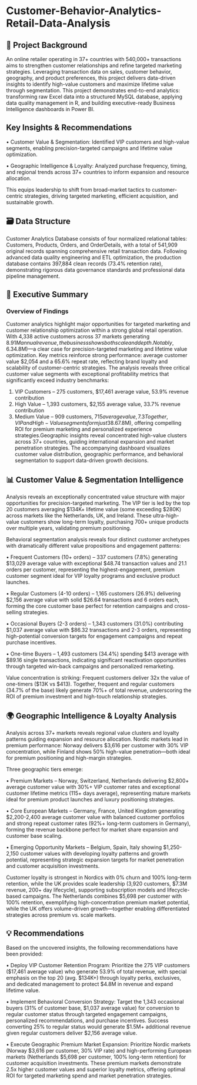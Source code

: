 # Customer-Behavior-Analytics-Retail-Data-Analysis

## 🎯 Project Background
An online retailer operating in 37+ countries with 540,000+ transactions aims to strengthen customer relationships and refine targeted marketing strategies. Leveraging transaction data on sales, customer behavior, geography, and product preferences, this project delivers data-driven insights to identify high-value customers and maximize lifetime value through segmentation.
This project demonstrates end-to-end analytics: transforming raw Excel data into a structured MySQL database, applying data quality management in R, and building executive-ready Business Intelligence dashboards in Power BI.

## Key Insights & Recommendations
•	Customer Value & Segmentation: Identified VIP customers and high-value segments, enabling precision-targeted campaigns and lifetime value optimization.

•	Geographic Intelligence & Loyalty: Analyzed purchase frequency, timing, and regional trends across 37+ countries to inform expansion and resource allocation.

This equips leadership to shift from broad-market tactics to customer-centric strategies, driving targeted marketing, efficient acquisition, and sustainable growth.

## 🗃️ Data Structure 
Customer Analytics Database consists of four normalized relational tables: Customers, Products, Orders, and OrderDetails, with a total of 541,909 original records spanning comprehensive retail transaction data. Following advanced data quality engineering and ETL optimization, the production database contains 397,884 clean records (73.4% retention rate), demonstrating rigorous data governance standards and professional data pipeline management.

## 💼 Executive Summary

### Overview of Findings
Customer analytics highlight major opportunities for targeted marketing and customer relationship optimization within a strong global retail operation. With 4,338 active customers across 37 markets generating $8.91M annual revenue, the business shows both scale and depth. Notably, 6.3% of customers (275 VIPs) contribute 53.9% of revenue ($4.8M)—a clear case for precision-targeted marketing and lifetime value optimization.
Key metrics reinforce strong performance: average customer value $2,054 and a 65.6% repeat rate, reflecting brand loyalty and scalability of customer-centric strategies. The analysis reveals three critical customer value segments with exceptional profitability metrics that significantly exceed industry benchmarks:
1.	VIP Customers – 275 customers, $17,461 average value, 53.9% revenue contribution
2.	High Value – 1,393 customers, $2,155 average value, 33.7% revenue contribution
3.	Medium Value – 909 customers, $715 average value, 7.3% revenue contribution
Together, VIP and High-Value segments form just 38.6% of the base but generate 87.6% of revenue ($7.8M), offering compelling ROI for premium marketing and personalized experience strategies.Geographic insights reveal concentrated high-value clusters across 37+ countries, guiding international expansion and market penetration strategies. The accompanying dashboard visualizes customer value distribution, geographic performance, and behavioral segmentation to support data-driven growth decisions.

## 📊 Customer Value & Segmentation Intelligence
Analysis reveals an exceptionally concentrated value structure with major opportunities for precision-targeted marketing. The VIP tier is led by the top 20 customers averaging $134K+ lifetime value (some exceeding $280K) across markets like the Netherlands, UK, and Ireland. These ultra-high-value customers show long-term loyalty, purchasing 700+ unique products over multiple years, validating premium positioning.

Behavioral segmentation analysis reveals four distinct customer archetypes with dramatically different value propositions and engagement patterns:

• Frequent Customers (10+ orders) – 337 customers (7.8%) generating $13,029 average value with exceptional $48.74 transaction values and 21.1 orders per customer, representing the highest-engagement, premium customer segment ideal for VIP loyalty programs and exclusive product launches.

• Regular Customers (4-10 orders) – 1,165 customers (26.9%) delivering $2,156 average value with solid $26.64 transactions and 6 orders each, forming the core customer base perfect for retention campaigns and cross-selling strategies.

• Occasional Buyers (2-3 orders) – 1,343 customers (31.0%) contributing $1,037 average value with $86.32 transactions and 2-3 orders, representing high-potential conversion targets for engagement campaigns and repeat purchase incentives.

• One-time Buyers – 1,493 customers (34.4%) spending $413 average with $89.16 single transactions, indicating significant reactivation opportunities through targeted win-back campaigns and personalized remarketing.

Value concentration is striking: Frequent customers deliver 32x the value of one-timers ($13K vs $413). Together, frequent and regular customers (34.7% of the base) likely generate 70%+ of total revenue, underscoring the ROI of premium investment and high-touch relationship strategies.

 
## 🌍 Geographic Intelligence & Loyalty Analysis

Analysis across 37+ markets reveals regional value clusters and loyalty patterns guiding expansion and resource allocation. Nordic markets lead in premium performance: Norway delivers $3,616 per customer with 30% VIP concentration, while Finland shows 50% high-value penetration—both ideal for premium positioning and high-margin strategies.

Three geographic tiers emerge:

• Premium Markets – Norway, Switzerland, Netherlands delivering $2,800+ average customer value with 30%+ VIP customer rates and exceptional customer lifetime metrics (115+ days average), representing mature markets ideal for premium product launches and luxury positioning strategies.

• Core European Markets – Germany, France, United Kingdom generating $2,200-2,400 average customer value with balanced customer portfolios and strong repeat customer rates (92%+ long-term customers in Germany), forming the revenue backbone perfect for market share expansion and customer base scaling.

• Emerging Opportunity Markets – Belgium, Spain, Italy showing $1,250-2,150 customer values with developing loyalty patterns and growth potential, representing strategic expansion targets for market penetration and customer acquisition investments.

Customer loyalty is strongest in Nordics with 0% churn and 100% long-term retention, while the UK provides scale leadership (3,920 customers, $7.3M revenue, 200+ day lifecycle), supporting subscription models and lifecycle-based campaigns. The Netherlands combines $5,698 per customer with 100% retention, exemplifying high-concentration premium market potential, while the UK offers volume-driven growth—together enabling differentiated strategies across premium vs. scale markets.


## 💡 Recommendations
Based on the uncovered insights, the following recommendations have been provided:

•	 Deploy VIP Customer Retention Program: Prioritize the 275 VIP customers ($17,461 average value) who generate 53.9% of total revenue, with special emphasis on the top 20 (avg. $134K+) through loyalty perks, exclusives, and dedicated management to protect $4.8M in revenue and expand lifetime value.

•	Implement Behavioral Conversion Strategy: Target the 1,343 occasional buyers (31% of customer base, $1,037 average value) for conversion to regular customer status through targeted engagement campaigns, personalized recommendations, and purchase incentives. Success converting 25% to regular status would generate $1.5M+ additional revenue given regular customers deliver $2,156 average value.

•	 Execute Geographic Premium Market Expansion: Prioritize Nordic markets (Norway $3,616 per customer, 30% VIP rate) and high-performing European markets (Netherlands $5,698 per customer, 100% long-term retention) for customer acquisition investments. These premium markets demonstrate 2.5x higher customer values and superior loyalty metrics, offering optimal ROI for targeted marketing spend and market penetration strategies.

